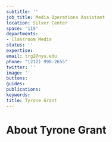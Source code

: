 ```yaml
---
subtitle: ''
job_title: Media Operations Assistant
location: Silver Center
space: '119'
departments:
- Classroom Media
status: ''
expertise: 
email: trg2@nyu.edu
phone: "(212) 998-2655"
twitter: ''
image: ''
buttons: 
guides: 
publications: 
keywords: 
title: Tyrone Grant
---
```


# About Tyrone Grant